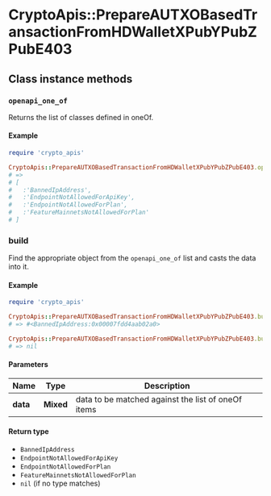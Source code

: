 # CryptoApis::PrepareAUTXOBasedTransactionFromHDWalletXPubYPubZPubE403

## Class instance methods

### `openapi_one_of`

Returns the list of classes defined in oneOf.

#### Example

```ruby
require 'crypto_apis'

CryptoApis::PrepareAUTXOBasedTransactionFromHDWalletXPubYPubZPubE403.openapi_one_of
# =>
# [
#   :'BannedIpAddress',
#   :'EndpointNotAllowedForApiKey',
#   :'EndpointNotAllowedForPlan',
#   :'FeatureMainnetsNotAllowedForPlan'
# ]
```

### build

Find the appropriate object from the `openapi_one_of` list and casts the data into it.

#### Example

```ruby
require 'crypto_apis'

CryptoApis::PrepareAUTXOBasedTransactionFromHDWalletXPubYPubZPubE403.build(data)
# => #<BannedIpAddress:0x00007fdd4aab02a0>

CryptoApis::PrepareAUTXOBasedTransactionFromHDWalletXPubYPubZPubE403.build(data_that_doesnt_match)
# => nil
```

#### Parameters

| Name | Type | Description |
| ---- | ---- | ----------- |
| **data** | **Mixed** | data to be matched against the list of oneOf items |

#### Return type

- `BannedIpAddress`
- `EndpointNotAllowedForApiKey`
- `EndpointNotAllowedForPlan`
- `FeatureMainnetsNotAllowedForPlan`
- `nil` (if no type matches)


